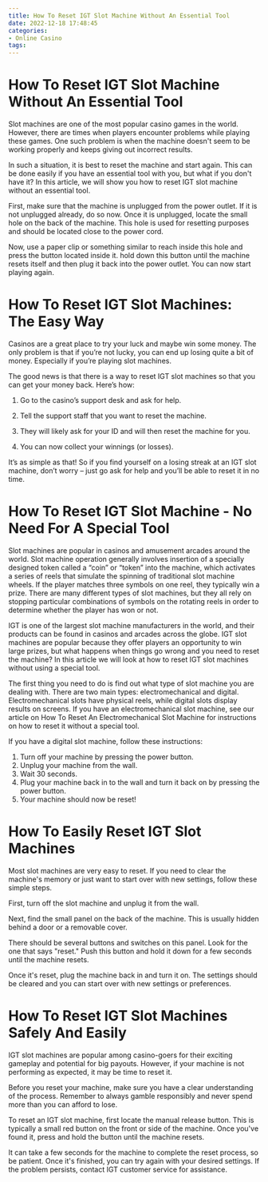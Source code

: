 ```yaml
---
title: How To Reset IGT Slot Machine Without An Essential Tool
date: 2022-12-18 17:48:45
categories:
- Online Casino
tags:
---
```



#  How To Reset IGT Slot Machine Without An Essential Tool

Slot machines are one of the most popular casino games in the world. However, there are times when players encounter problems while playing these games. One such problem is when the machine doesn't seem to be working properly and keeps giving out incorrect results. 

In such a situation, it is best to reset the machine and start again. This can be done easily if you have an essential tool with you, but what if you don't have it? In this article, we will show you how to reset IGT slot machine without an essential tool.

First, make sure that the machine is unplugged from the power outlet. If it is not unplugged already, do so now. Once it is unplugged, locate the small hole on the back of the machine. This hole is used for resetting purposes and should be located close to the power cord.

Now, use a paper clip or something similar to reach inside this hole and press the button located inside it. hold down this button until the machine resets itself and then plug it back into the power outlet. You can now start playing again.

#  How To Reset IGT Slot Machines: The Easy Way

Casinos are a great place to try your luck and maybe win some money. The only problem is that if you’re not lucky, you can end up losing quite a bit of money. Especially if you’re playing slot machines.

The good news is that there is a way to reset IGT slot machines so that you can get your money back. Here’s how:

1. Go to the casino’s support desk and ask for help.

2. Tell the support staff that you want to reset the machine.

3. They will likely ask for your ID and will then reset the machine for you.

4. You can now collect your winnings (or losses).

It’s as simple as that! So if you find yourself on a losing streak at an IGT slot machine, don’t worry – just go ask for help and you’ll be able to reset it in no time.

#  How To Reset IGT Slot Machine - No Need For A Special Tool

Slot machines are popular in casinos and amusement arcades around the world. Slot machine operation generally involves insertion of a specially designed token called a “coin” or “token” into the machine, which activates a series of reels that simulate the spinning of traditional slot machine wheels. If the player matches three symbols on one reel, they typically win a prize. There are many different types of slot machines, but they all rely on stopping particular combinations of symbols on the rotating reels in order to determine whether the player has won or not.

IGT is one of the largest slot machine manufacturers in the world, and their products can be found in casinos and arcades across the globe. IGT slot machines are popular because they offer players an opportunity to win large prizes, but what happens when things go wrong and you need to reset the machine? In this article we will look at how to reset IGT slot machines without using a special tool.

The first thing you need to do is find out what type of slot machine you are dealing with. There are two main types: electromechanical and digital. Electromechanical slots have physical reels, while digital slots display results on screens. If you have an electromechanical slot machine, see our article on How To Reset An Electromechanical Slot Machine for instructions on how to reset it without a special tool.

If you have a digital slot machine, follow these instructions:

1) Turn off your machine by pressing the power button.
2) Unplug your machine from the wall.
3) Wait 30 seconds.
4) Plug your machine back in to the wall and turn it back on by pressing the power button.
5) Your machine should now be reset!

#  How To Easily Reset IGT Slot Machines

Most slot machines are very easy to reset. If you need to clear the machine's memory or just want to start over with new settings, follow these simple steps.

First, turn off the slot machine and unplug it from the wall.

Next, find the small panel on the back of the machine. This is usually hidden behind a door or a removable cover.

There should be several buttons and switches on this panel. Look for the one that says "reset." Push this button and hold it down for a few seconds until the machine resets.

Once it's reset, plug the machine back in and turn it on. The settings should be cleared and you can start over with new settings or preferences.

#  How To Reset IGT Slot Machines Safely And Easily

IGT slot machines are popular among casino-goers for their exciting gameplay and potential for big payouts. However, if your machine is not performing as expected, it may be time to reset it.

Before you reset your machine, make sure you have a clear understanding of the process. Remember to always gamble responsibly and never spend more than you can afford to lose.

To reset an IGT slot machine, first locate the manual release button. This is typically a small red button on the front or side of the machine. Once you've found it, press and hold the button until the machine resets.

It can take a few seconds for the machine to complete the reset process, so be patient. Once it's finished, you can try again with your desired settings. If the problem persists, contact IGT customer service for assistance.